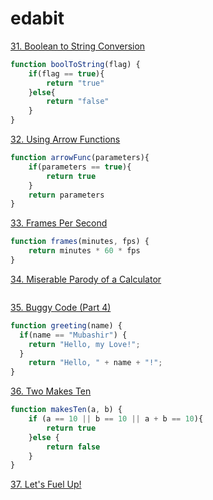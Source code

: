 # edabit
[31. Boolean to String Conversion](https://edabit.com/challenge/KSTkFSnaYBJdo6PHx)

```js
function boolToString(flag) {
	if(flag == true){
		return "true"
	}else{
		return "false"
	}
}
```

[32. Using Arrow Functions](https://edabit.com/challenge/QkvDge63crdGnMfvM)


```js
function arrowFunc(parameters){
	if(parameters == true){
		return true
	}
	return parameters
}
```

[33. Frames Per Second](https://edabit.com/challenge/d9suvbchE2bnHNQuK)

```js
function frames(minutes, fps) {
	return minutes * 60 * fps
}
```

[34. Miserable Parody of a Calculator](https://edabit.com/challenge/fh9i7k936rvfjnCYR)

```js

```

[35. Buggy Code (Part 4)](https://edabit.com/challenge/4SmqXvQtL6qRgzfha)

```js
function greeting(name) {
  if(name == "Mubashir") {
    return "Hello, my Love!";
  }
	return "Hello, " + name + "!";
}
```

[36. Two Makes Ten](https://edabit.com/challenge/5erCDJ8eJDrXkmwTK)

```js
function makesTen(a, b) {
	if (a == 10 || b == 10 || a + b == 10){
		return true
	}else {
		return false
	}
}
```

[37. Let's Fuel Up!](https://edabit.com/challenge/YMWDcSuYwYvve3HZj)

```js

```